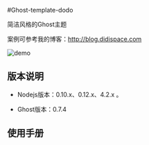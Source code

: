 #Ghost-template-dodo

简洁风格的Ghost主题

案例可参考我的博客：http://blog.didispace.com

![demo](http://git.oschina.net/uploads/images/2016/0216/111911_6212f450_437188.png "demo")

## 版本说明

- Nodejs版本：0.10.x、0.12.x、4.2.x 。

- Ghost版本：0.7.4 

## 使用手册



